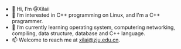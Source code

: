 - 👋 Hi, I’m @Xilaii
- 👀 I’m interested in C++ programming on Linux, and I'm a C++ pragrammer.
- 🌱 I’m currently learning operating system, computering networking, compiling, data structure, database and C++ language.
- 📫 Welcome to reach me at xilai@zju.edu.cn.

<!---
Xilaii/Xilaii is a ✨ special ✨ repository because its `README.md` (this file) appears on your GitHub profile.
You can click the Preview link to take a look at your changes.
--->

